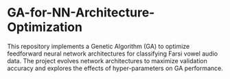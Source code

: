 # GA-for-NN-Architecture-Optimization
This repository implements a Genetic Algorithm (GA) to optimize feedforward neural network architectures for classifying Farsi vowel audio data. The project evolves network architectures to maximize validation accuracy and explores the effects of hyper-parameters on GA performance.
